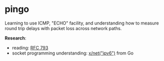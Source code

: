 # pingo

Learning to use ICMP, "ECHO" facility, and understanding how to measure round trip delays with packet loss across network paths.

**Research**: 
- reading: [RFC 793](https://datatracker.ietf.org/doc/html/rfc792)
- socket programming understanding: [x/net("ipv6")](https://pkg.go.dev/golang.org/x/net/ipv4) from Go

